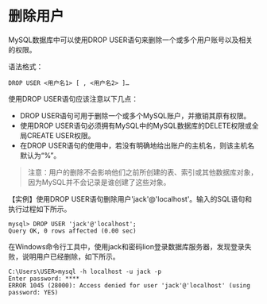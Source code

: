 # 删除用户

MySQL数据库中可以使用DROP USER语句来删除一个或多个用户账号以及相关的权限。

 语法格式：

```text
DROP USER <用户名1> [ , <用户名2> ]…
```

 使用DROP USER语句应该注意以下几点：

*  DROP USER语句可用于删除一个或多个MySQL账户，并撤销其原有权限。
*  使用DROP USER语句必须拥有MySQL中的MySQL数据库的DELETE权限或全局CREATE USER权限。
*  在DROP USER语句的使用中，若没有明确地给出账户的主机名，则该主机名默认为“%”。

> 注意：用户的删除不会影响他们之前所创建的表、索引或其他数据库对象，因为MySQL并不会记录是谁创建了这些对象。

 【实例】使用DROP USER语句删除用户'jack'@'localhost'。输入的SQL语句和执行过程如下所示。

```text
mysql> DROP USER 'jack'@'localhost';
Query OK, 0 rows affected (0.00 sec)
```

 在Windows命令行工具中，使用jack和密码lion登录数据库服务器，发现登录失败，说明用户已经删除，如下所示。

```text
C:\Users\USER>mysql -h localhost -u jack -p
Enter password: ****
ERROR 1045 (28000): Access denied for user 'jack'@'localhost' (using  password: YES)
```


